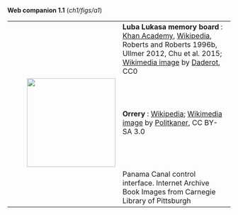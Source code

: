 **Web companion 1.1** (*ch1/figs/a1*)

[lukLink]: <a href="https://commons.wikimedia.org/wiki/File:Lukasa_board_used_in_initiation_of_the_Mbudye_secret_society,_Luba_people,_from_Shaba_district_of_Zaire,_mid_20th_century,_wood_-_Maps_of_Africa_-_Robert_C._Williams_Paper_Museum_-_DSC00662.JPG">
[lukImage]: <img src="https://upload.wikimedia.org/wikipedia/commons/3/3a/Lukasa_board_used_in_initiation_of_the_Mbudye_secret_society%2C_Luba_people%2C_from_Shaba_district_of_Zaire%2C_mid_20th_century%2C_wood_-_Maps_of_Africa_-_Robert_C._Williams_Paper_Museum_-_DSC00662.JPG" height=200>

<table><tr><td align=right>
<a href="


">
<td><b>Luba Lukasa memory board</b> :
<a href="https://www.khanacademy.org/humanities/ap-art-history/africa-apah/central-africa-apah/a/lukasa-memory-board-luba-peoples">Khan Academy</a>,
<a href="https://en.wikipedia.org/wiki/Lukasa_(Luba)">Wikipedia</a>,
Roberts and Roberts 1996b, 
    Ullmer 2012,
    Chu et al. 2015; 
<a href="https://commons.wikimedia.org/wiki/File:Lukasa_board_used_in_initiation_of_the_Mbudye_secret_society,_Luba_people,_from_Shaba_district_of_Zaire,_mid_20th_century,_wood_-_Maps_of_Africa_-_Robert_C._Williams_Paper_Museum_-_DSC00662.JPG">Wikimedia image</a> by 
<a href="https://commons.wikimedia.org/wiki/User:Daderot">Daderot</a>, CC0
</td></tr><tr><td width="50%" align=right>
<a href="https://en.wikipedia.org/wiki/Orrery#/media/File:Frederiksborg_slot_-_Museum_20090818_28.JPG">
<img src="https://upload.wikimedia.org/wikipedia/commons/thumb/1/10/Frederiksborg_slot_-_Museum_20090818_28.JPG/1920px-Frederiksborg_slot_-_Museum_20090818_28.JPG" 
  height=200>
</a></td><td><b>Orrery</b> : 
<a href="https://en.wikipedia.org/wiki/Orrery">Wikipedia</a>;
<a href="https://en.wikipedia.org/wiki/Orrery#/media/File:Frederiksborg_slot_-_Museum_20090818_28.JPG">Wikimedia image</a> by
<a href="https://commons.wikimedia.org/wiki/User:Politikaner">Politkaner</a>, CC BY-SA 3.0
</td></tr><tr><td></td><td>Panama Canal control interface. Internet Archive Book
Images from Carnegie Library of Pittsburgh </td>

